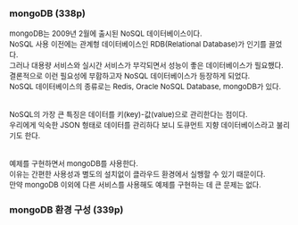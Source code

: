 ### mongoDB (338p)

<font size=2>mongoDB는 2009년 2월에 출시된 NoSQL 데이터베이스이다.</font><br />
<font size=2>NoSQL 사용 이전에는 관계형 데이터베이스인 RDB(Relational Database)가 인기를 끌었다.</font><br />
<font size=2>그러나 대용량 서비스와 실시간 서비스가 부각되면서 성능이 좋은 데이터베이스가 필요했다.</font><br />
<font size=2>결론적으로 이런 필요성에 부합하고자 NoSQL 데이터베이스가 등장하게 되었다.</font><br />
<font size=2>NoSQL 데이터베이스의 종류로는 Redis, Oracle NoSQL Database, mongoDB가 있다.</font><br /><br />

<font size=2>NoSQL의 가장 큰 특징은 데이터를 키(key)-값(value)으로 관리한다는 점이다.</font><br />
<font size=2>우리에게 익숙한 JSON 형태로 데이터를 관리하다 보니 도큐먼트 지향 데이터베이스라고 불리기도 한다.</font><br /><br />

<font size=2>예제를 구현하면서 mongoDB를 사용한다.</font><br />
<font size=2>이유는 간편한 사용성과 별도의 설치없이 클라우드 환경에서 실행할 수 있기 때문이다.</font><br />
<font size=2>만약 mongoDB 이외에 다른 서비스를 사용해도 예제를 구현하는 데 큰 문제는 없다.</font><br />

### mongoDB 환경 구성 (339p)

<font size=2></font><br />
<font size=2></font><br />
<font size=2></font><br />
<font size=2></font><br />
<font size=2></font><br />
<font size=2></font><br />
<font size=2></font><br />
<font size=2></font><br />
<font size=2></font><br />
<font size=2></font><br />
<font size=2></font><br />
<font size=2></font><br />
<font size=2></font><br />
<font size=2></font><br />
<font size=2></font><br />
<font size=2></font><br />
<font size=2></font><br />